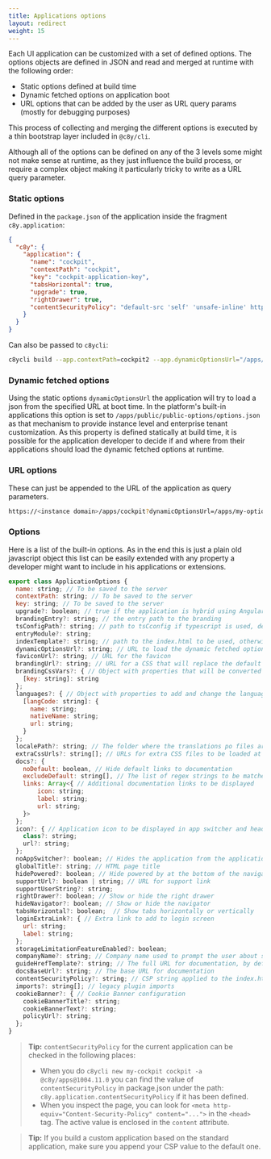 ```yaml
---
title: Applications options
layout: redirect
weight: 15
---
```


Each UI application can be customized with a set of defined options.
The options objects are defined in JSON and read and merged at runtime with the following order:

  - Static options defined at build time
  - Dynamic fetched options on application boot
  - URL options that can be added by the user as URL query params (mostly for debugging purposes)

This process of collecting and merging the different options is executed by a thin bootstrap layer included in `@c8y/cli`.

Although all of the options can be defined on any of the 3 levels some might not make sense at runtime, as they just influence the build process, or require a complex object making it particularly tricky to  write as a URL query parameter.

### Static options

Defined in the `package.json` of the application inside the fragment `c8y.application`:

```json
{
  "c8y": {
    "application": {
      "name": "cockpit",
      "contextPath": "cockpit",
      "key": "cockpit-application-key",
      "tabsHorizontal": true,
      "upgrade": true,
      "rightDrawer": true,
      "contentSecurityPolicy": "default-src 'self' 'unsafe-inline' http: https: ws: wss:; script-src 'self' *.mapquestapi.com 'unsafe-inline' 'unsafe-eval' data:; style-src * 'unsafe-inline' blob:; img-src * data:; font-src * data:; frame-src *;"
    }
  }
}
```

Can also be passed to `c8ycli`:

```sh
c8ycli build --app.contextPath=cockpit2 --app.dynamicOptionsUrl="/apps/public/public-options/options.json"
```

### Dynamic fetched options

Using the static options `dynamicOptionsUrl` the application will try to load a json from the specified URL at boot time. In the platform's built-in applications this option is set to `/apps/public/public-options/options.json` as that mechanism to provide instance level and enterprise tenant customization.
As this property is defined statically at build time, it is possible for the application developer to decide if and where from their applications should load the dynamic fetched options at runtime.

### URL options

These can just be appended to the URL of the application as query parameters.

```sh
https://<instance domain>/apps/cockpit?dynamicOptionsUrl=/apps/my-options/options.json&rightDrawer:false
```

### Options

Here is a list of the built-in options. As in the end this is just a plain old javascript object this list can be easily extended  with any property a developer might want to include in his applications or extensions.

```js
export class ApplicationOptions {
  name: string; // To be saved to the server
  contextPath: string; // To be saved to the server
  key: string; // To be saved to the server
  upgrade?: boolean; // true if the application is hybrid using Angular and angularJS simultaneously
  brandingEntry?: string; // the entry path to the branding
  tsConfigPath?: string; // path to tsCconfig if typescript is used, defaults to ./tsconfig.json
  entryModule?: string;
  indexTemplate?: string; // path to the index.html to be used, otherwise the default will be used
  dynamicOptionsUrl?: string; // URL to load the dynamic fetched options
  faviconUrl?: string; // URL for the favicon
  brandingUrl?: string; // URL for a CSS that will replace the default branding
  brandingCssVars?: { // Object with properties that will be converted to CSS custom properties
    [key: string]: string
  };
  languages?: { // Object with properties to add and change the languages available in the applications
    [langCode: string]: {
      name: string;
      nativeName: string;
      url: string;
    }
  };
  localePath?: string; // The folder where the translations po files are loaded from
  extraCssUrls?: string[]; // URLs for extra CSS files to be loaded at runtime
  docs?: {
    noDefault: boolean, // Hide default links to documentation
    excludeDefault: string[], // The list of regex strings to be matched with the default docs url
    links: Array<{ // Additional documentation links to be displayed
        icon: string;
        label: string;
        url: string;
    }>
  };
  icon?: { // Application icon to be displayed in app switcher and header bar
    class?: string;
    url?: string;
  };
  noAppSwitcher?: boolean; // Hides the application from the application switched (saved to the server)
  globalTitle?: string; // HTML page title
  hidePowered?: boolean; // Hide powered by at the bottom of the navigator
  supportUrl?: boolean | string; // URL for support link
  supportUserString?: string;
  rightDrawer?: boolean; // Show or hide the right drawer
  hideNavigator?: boolean; // Show or hide the navigator
  tabsHorizontal?: boolean;  // Show tabs horizontally or vertically
  loginExtraLink?: { // Extra link to add to login screen
    url: string;
    label: string;
  };
  storageLimitationFeatureEnabled?: boolean;
  companyName?: string; // Company name used to prompt the user about support staff
  guideHrefTemplate?: string; // The full URL for documentation, by default it's ${docsBaseUrl}${partialUrl}
  docsBaseUrl?: string; // The base URL for documentation
  contentSecurityPolicy?: string; // CSP string applied to the index.html by replacing default value
  imports?: string[]; // legacy plugin imports
  cookieBanner?: { // Cookie Banner configuration
    cookieBannerTitle?: string;
    cookieBannerText?: string;
    policyUrl?: string;
  };
}
```

> **Tip:** `contentSecurityPolicy` for the current application can be checked in the following places:
> 
> - When you do `c8ycli new my-cockpit cockpit -a @c8y/apps@1004.11.0` you can find the value of `contentSecurityPolicy` in package.json under the path: `c8y.application.contentSecurityPolicy` if it has been defined.
> - When you inspect the page, you can look for `<meta http-equiv="Content-Security-Policy" content="...">` in the `<head>` tag. The active value is enclosed in the `content` attribute. 

> **Tip:** If you build a custom application based on the standard application, make sure you append your CSP value to the default one.
